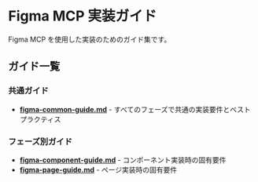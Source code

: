 # Figma MCP 実装ガイド

Figma MCP を使用した実装のためのガイド集です。

## ガイド一覧

### 共通ガイド

- **[figma-common-guide.md](./figma-common-guide.md)** - すべてのフェーズで共通の実装要件とベストプラクティス

### フェーズ別ガイド

- **[figma-component-guide.md](./figma-component-guide.md)** - コンポーネント実装時の固有要件
- **[figma-page-guide.md](./figma-page-guide.md)** - ページ実装時の固有要件
